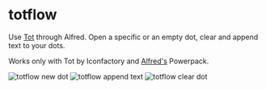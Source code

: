 # totflow

Use [Tot](https://tot.rocks) through Alfred. Open a specific or an empty dot, clear and append text to your dots.

Works only with Tot by Iconfactory and [Alfred's](https://www.alfredapp.com) Powerpack.

![totflow new dot](http://kudusch.de/files/totflow_new.png)
![totflow append text](http://kudusch.de/files/totflow_append.png)
![totflow clear dot](http://kudusch.de/files/totflow_clear.png)
